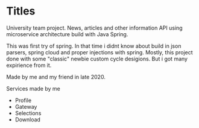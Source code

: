# Titles
University team project. News, articles and other information API using microservice architecture build with Java Spring.

This was first try of spring. In that time i didnt know about build in json parsers, spring cloud and proper injections with spring. Mostly, this project done with some "classic" newbie custom cycle desigions. But i got many expirience from it.

Made by me and my friend in late 2020.

Services made by me
- Profile
- Gateway
- Selections
- Download

